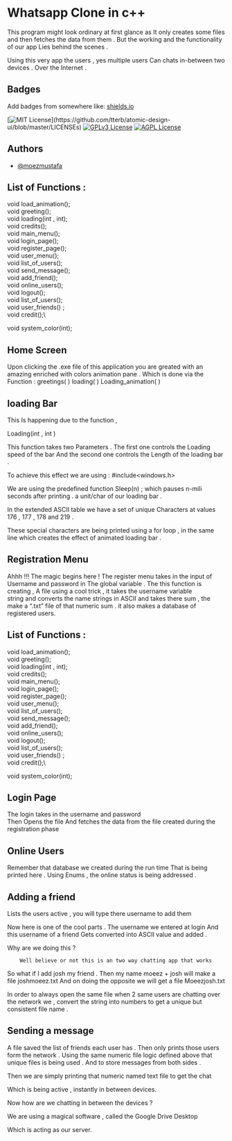 
# Whatsapp Clone in c++ 

This program might look ordinary at first glance as
It only creates some files and then fetches the data from them .
But the working and the functionality of our app
Lies behind the scenes .


Using this very app the users , yes multiple users 
Can chats  in-between two devices . Over the 
Internet .






## Badges

Add badges from somewhere like: [shields.io](https://shields.io/)

[![MIT License](https://img.shields.io/apm/l/atomic-design-ui.svg?)](https://github.com/tterb/atomic-design-ui/blob/master/LICENSEs)
[![GPLv3 License](https://img.shields.io/badge/License-GPL%20v3-yellow.svg)](https://opensource.org/licenses/)
[![AGPL License](https://img.shields.io/badge/license-AGPL-blue.svg)](http://www.gnu.org/licenses/agpl-3.0)


## Authors

- [@moezmustafa](https://www.github.com/moezmustafa)


## List of Functions :
void load_animation(); \
void greeting();\
void loading(int , int);\
void credits();\
void main_menu();\
void login_page();\
void register_page();\
void user_menu();\
void list_of_users();\
void send_message();\
void add_friend();\
void online_users();\
void logout();\
void list_of_users();\
void user_friends() ;\
void credit();\




void system_color(int);


## Home Screen
Upon clicking the  .exe  file of this application you are greated with an amazing enriched with colors animation pane . Which is done via the 
Function : 
greetings( )
loading(  )
Loading_animation( )  

## loading Bar
This Is happening due to the function ,

Loading(int  , int )  

This function takes two 
Parameters . 
The first one controls the 
Loading speed of the bar 
And the second one controls the 
Length of the loading bar  .

To achieve this effect we are using : 
#include<windows.h>

We are using the predefined function  Sleep(n) ; which pauses n-mili seconds after printing . a unit/char of our loading bar .

In the extended ASCII table we have a set of unique 
Characters at  values 176 , 177 , 178 and 219 .

 These special characters are being printed  using a for loop , in the same line which creates the effect of animated loading bar . 


## Registration Menu
Ahhh !!! The magic begins here ! 
The register menu takes in the input of Username and password in 
The global variable .
The this function is creating ,
A file   using a cool trick  , it takes the username variable\
 string and converts the name strings in ASCII and takes there sum , the make a  “.txt” file 
 of that numeric sum .
 it also makes a database of registered users.

## List of Functions :
void load_animation(); \
void greeting();\
void loading(int , int);\
void credits();\
void main_menu();\
void login_page();\
void register_page();\
void user_menu();\
void list_of_users();\
void send_message();\
void add_friend();\
void online_users();\
void logout();\
void list_of_users();\
void user_friends() ;\
void credit();\




void system_color(int);


## Login Page
The login takes in the username and password \
Then Opens the file 
And fetches the data from the file created during the registration phase 

## Online Users 
Remember that database we created during the run time 
That is being printed here .
Using Enums , the online status is being addressed .

## Adding a friend

Lists the users active , you will type there username to add them 

Now here is one of the cool parts . 
The username we entered at login 
And this username of a friend 
Gets converted into ASCII value and added . 

Why are we doing this ? 

        Well believe or not this is an two way chatting app that works
So what if I add josh my friend . 
Then my name moeez + josh will make a file 
joshmoeez.txt
And on doing the opposite we will get a file 
Moeezjosh.txt

In order to always open the same file when 2 same users are chatting over the network we  , convert the string into numbers to get a  unique but consistent file name . 

## Sending a message
A file saved the list of friends each user has . 
Then only prints those users form the network .
Using the same numeric file logic defined above that unique files is being used . 
And to store messages from both sides .

Then we are simply printing that  numeric named text file to get the chat 

Which is being active , instantly in between devices.

Now how are we chatting in between the devices ? 

We are using a magical software  , called the 
Google Drive Desktop 

Which is acting as our server.
